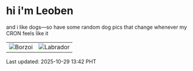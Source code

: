 # hi i'm Leoben

and i like dogs—so have some random dog pics that change whenever my CRON feels like it

|  |  |
|--------|----------|
| ![Borzoi](https://random-dog-vercel.vercel.app/api/random-borzoi?v=1761716525) | ![Labrador](https://random-dog-vercel.vercel.app/api/random-labrador?v=1761716525) |

Last updated: 2025-10-29 13:42 PHT
